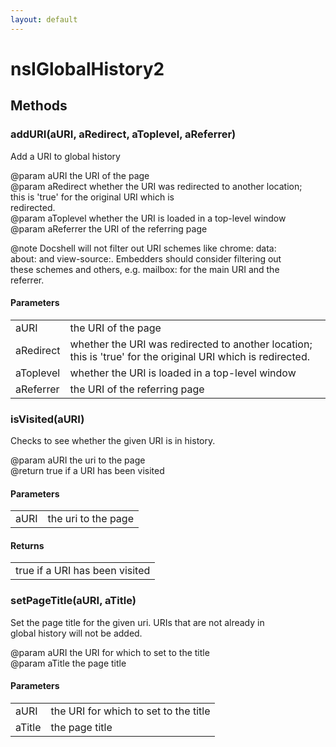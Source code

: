 ```yaml
---
layout: default
---
```


# nsIGlobalHistory2 #

## Methods ##

### addURI(aURI, aRedirect, aToplevel, aReferrer) ###
  
Add a URI to global history  
  
@param aURI      the URI of the page  
@param aRedirect whether the URI was redirected to another location;  
                 this is 'true' for the original URI which is  
                 redirected.  
@param aToplevel whether the URI is loaded in a top-level window  
@param aReferrer the URI of the referring page  
  
@note  Docshell will not filter out URI schemes like chrome: data:  
       about: and view-source:.  Embedders should consider filtering out  
       these schemes and others, e.g. mailbox: for the main URI and the  
       referrer.  
  

#### Parameters ####

<table>

<tr>
<td>aURI</td>
<td>the URI of the page  
</td>
</tr>

<tr>
<td>aRedirect</td>
<td>whether the URI was redirected to another location;  
                 this is 'true' for the original URI which is  
                 redirected.  
</td>
</tr>

<tr>
<td>aToplevel</td>
<td>whether the URI is loaded in a top-level window  
</td>
</tr>

<tr>
<td>aReferrer</td>
<td>the URI of the referring page  
</td>
</tr>

</table>

### isVisited(aURI) ###
  
Checks to see whether the given URI is in history.  
  
@param aURI the uri to the page  
@return true if a URI has been visited  
  

#### Parameters ####

<table>

<tr>
<td>aURI</td>
<td>the uri to the page  
</td>
</tr>

</table>

#### Returns ####

<table>

<tr>
<td>true if a URI has been visited  
</td>
</tr>

</table>

### setPageTitle(aURI, aTitle) ###
  
Set the page title for the given uri. URIs that are not already in  
global history will not be added.  
  
@param aURI    the URI for which to set to the title  
@param aTitle  the page title  
  

#### Parameters ####

<table>

<tr>
<td>aURI</td>
<td>the URI for which to set to the title  
</td>
</tr>

<tr>
<td>aTitle</td>
<td>the page title  
</td>
</tr>

</table>
